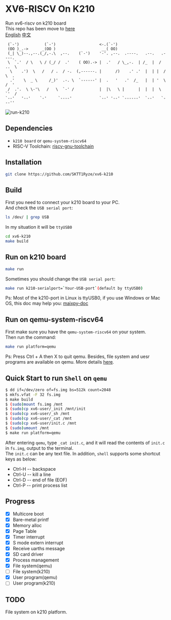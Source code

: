 # XV6-RISCV On K210
Run xv6-riscv on k210 board  
This repo has been move to [here](https://github.com/HUST-OS/xv6-k210)  
[English](./README.md) [中文](./README_cn.md)   

```
 (`-')           (`-')                   <-.(`-')                            
 (OO )_.->      _(OO )                    __( OO)                            
 (_| \_)--.,--.(_/,-.\  ,--.    (`-')    '-'. ,--.  .----.   .--.   .----.   
 \  `.'  / \   \ / (_/ /  .'    ( OO).-> |  .'   / \_,-.  | /_  |  /  ..  \  
  \    .')  \   /   / .  / -.  (,------. |      /)    .' .'  |  | |  /  \  . 
  .'    \  _ \     /_)'  .-. \  `------' |  .   '   .'  /_   |  | '  \  /  ' 
 /  .'.  \ \-'\   /   \  `-' /           |  |\   \ |      |  |  |  \  `'  /  
`--'   '--'    `-'     `----'            `--' '--' `------'  `--'   `---''   
```

![run-k210](./img/xv6-k210_on_k210.gif)  

## Dependencies
+ `k210 board` or `qemu-system-riscv64`
+ RISC-V Toolchain: [riscv-gnu-toolchain](https://github.com/riscv/riscv-gnu-toolchain.git)

## Installation
```bash
git clone https://github.com/SKTT1Ryze/xv6-k210
```

## Build
First you need to connect your k210 board to your PC.  
And check the `USB serial port`:  
```bash
ls /dev/ | grep USB
```
In my situation it will be `ttyUSB0`  

```bash
cd xv6-k210
make build
```

## Run on k210 board
```bash
make run
```

Sometimes you should change the `USB serial port`:  
```bash
make run k210-serialport=`Your-USB-port`(default by ttyUSB0)
```
Ps: Most of the k210-port in Linux is ttyUSB0, if you use Windows or Mac OS, this doc 
may help you: [maixpy-doc](https://maixpy.sipeed.com/zh/get_started/env_install_driver.html#)  

## Run on qemu-system-riscv64
First make sure you have the `qemu-system-riscv64` on your system.  
Then run the command:  
```bash
make run platform=qemu
```
Ps: Press Ctrl + A then X to quit qemu. 
Besides, file system and uesr programs are available on qemu. More details [here](./doc/fs.md).  

## Quick Start to run `Shell` on `qemu`
```bash
$ dd if=/dev/zero of=fs.img bs=512k count=2048
$ mkfs.vfat -F 32 fs.img
$ make build
$ (sudo)mount fs.img /mnt
$ (sudo)cp xv6-user/_init /mnt/init
$ (sudo)cp xv6-user/_sh /mnt
$ (sudo)cp xv6-user/_cat /mnt
$ (sudo)cp xv6-user/init.c /mnt
$ (sudo)umount /mnt
$ make run platform=qemu
```

After entering `qemu`, type `_cat init.c`, and it will read the contents of `init.c` in `fs.img`, output to the terminal.   
The `init.c` can be any text file. In addition, `shell` supports some shortcut keys as below:

- Ctrl-H -- backspace  
- Ctrl-U -- kill a line  
- Ctrl-D -- end of file (EOF)  
- Ctrl-P -- print process list  

## Progress
- [x] Multicore boot
- [x] Bare-metal printf
- [x] Memory alloc
- [x] Page Table
- [x] Timer interrupt
- [x] S mode extern interrupt
- [x] Receive uarths message
- [x] SD card driver
- [x] Process management
- [x] File system(qemu)
- [ ] File system(k210)
- [x] User program(qemu)
- [ ] User program(k210)

## TODO
File system on k210 platform.  

